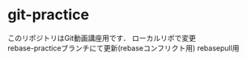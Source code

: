 # git-practice
このリポジトリはGit動画講座用です．
ローカルリポで変更  
rebase-practiceブランチにて更新(rebaseコンフリクト用)
rebasepull用    
